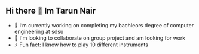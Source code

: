 ## Hi there 👋 Im Tarun Nair
- 🔭 I’m currently working on completing my bachleors degree of computer engineering at sdsu
- 👯 I'm looking to collaborate on group project and am looking for work
- ⚡ Fun fact: I know how to play 10 different instruments
<!--
**Tarnoon/Tarnoon** is a ✨ _special_ ✨ repository because its `README.md` (this file) appears on your GitHub profile.

Here are some ideas to get you started:

- 🔭 I’m currently working on ...
- 🌱 I’m currently learning ...
- 👯 I’m looking to collaborate on ...
- 🤔 I’m looking for help with ...
- 💬 Ask me about ...
- 📫 How to reach me: ...
- 😄 Pronouns: ...
- ⚡ Fun fact: ...
-->
